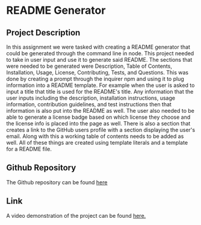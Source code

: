 # README Generator

## Project Description
In this assignment we were tasked with creating a README generator that could be generated through the command line in node. This project needed to take in user input and use it to generate said README. The sections that were needed to be generated were Description, Table of Contents, Installation, Usage, License, Contributing, Tests, and Questions. This was done by creating a prompt through the inquirer npm and using it to plug information into a README template. For example when the user is asked to input a title that title is used for the README's title. Any information that the user inputs including the description, installation instructions, usage information, contribution guidelines, and test instructions then that information is also put into the README as well. The user also needed to be able to generate a license badge based on which license they choose and the license info is placed into the page as well. There is also a section that creates a link to the GitHub users profile with a section displaying the user's email. Along with this a working table of contents needs to be added as well. All of these things are created using template literals and a template for a README file.

## Github Repository
The Github repository can be found [here](https://github.com/choyle-01/README-generator)

## Link

A video demonstration of the project can be found [here.](https://drive.google.com/file/d/1QY1njxojmDme0rcbGmq49gPH4M9pNpi7/view?usp=sharing)